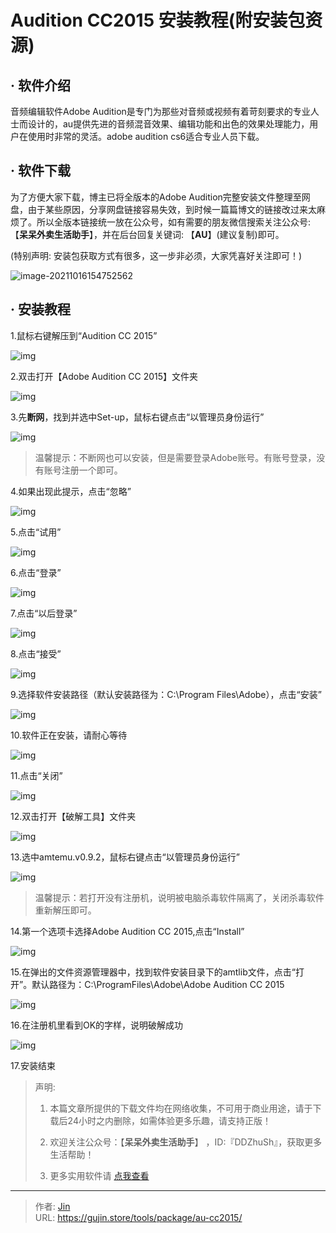 # Audition CC2015 安装教程(附安装包资源)


## · 软件介绍
音频编辑软件Adobe Audition是专门为那些对音频或视频有着苛刻要求的专业人士而设计的，au提供先进的音频混音效果、编辑功能和出色的效果处理能力，用户在使用时非常的灵活。adobe audition cs6适合专业人员下载。

## · 软件下载
为了方便大家下载，博主已将全版本的Adobe Audition完整安装文件整理至网盘，由于某些原因，分享网盘链接容易失效，到时候一篇篇博文的链接改过来太麻烦了。所以全版本链接统一放在公众号，如有需要的朋友微信搜索关注公众号: 【**呆呆外卖生活助手**】，并在后台回复关键词: 【**AU**】(建议复制)即可。

(特别声明: 安装包获取方式有很多，这一步非必须，大家凭喜好关注即可！)

![image-20211016154752562](https://img.gujin.store/img/image-20211016154752562.png)

## · 安装教程

1.鼠标右键解压到“Audition CC 2015”

![img](https://img.gujin.store/img/v2-6428e771eb6e8b3b0510c12565a1c489_720w.png)



2.双击打开【Adobe Audition CC 2015】文件夹

![img](https://img.gujin.store/img/v2-3a1ece16d77a987da7bd67c914ac6a88_720w.png)

3.先**断网**，找到并选中Set-up，鼠标右键点击“以管理员身份运行”

![img](https://img.gujin.store/img/v2-726277701673612b7097504709dd1ba4_720w.png)

> 温馨提示：不断网也可以安装，但是需要登录Adobe账号。有账号登录，没有账号注册一个即可。

4.如果出现此提示，点击“忽略”

![img](https://img.gujin.store/img/v2-a13f8631b7b0db440e1f1c5ee81fa8e5_720w.png)

5.点击“试用”

![img](https://img.gujin.store/img/v2-65750f1cf0a9e2ba218bb3af0efa04b8_720w.png)



6.点击“登录”

![img](https://img.gujin.store/img/v2-b66ff0bf0f1c89476b631aba0ea0f95d_720w.png)

7.点击“以后登录”

![img](https://img.gujin.store/img/v2-6f2b54ae276714e1e9eab459da26bb84_720w.png)

8.点击“接受”

![img](https://img.gujin.store/img/v2-528a3454ecd7b4e16476e0c516bdc9dc_720w.png)

9.选择软件安装路径（默认安装路径为：C:\Program Files\Adobe），点击“安装”

![img](https://img.gujin.store/img/v2-83af878f9ec8f115e339ee167edc41dc_720w.png)



10.软件正在安装，请耐心等待

![img](https://img.gujin.store/img/v2-5e1c2e0b81e6b872e573da67ff52e3c2_720w.png)



11.点击“关闭”

![img](https://img.gujin.store/img/v2-a94da14ffa1f6f0d534c8754ab42c742_720w.png)



12.双击打开【破解工具】文件夹

![img](https://img.gujin.store/img/v2-9a51882d6f642eacff1a59035a2e87ed_720w.png)

13.选中amtemu.v0.9.2，鼠标右键点击“以管理员身份运行”

![img](https://img.gujin.store/img/v2-b892c70fc8379a210320c7f708af2035_720w.png)

> 温馨提示：若打开没有注册机，说明被电脑杀毒软件隔离了，关闭杀毒软件重新解压即可。

14.第一个选项卡选择Adobe Audition CC 2015,点击“Install”

![img](https://img.gujin.store/img/v2-d9e556f0c5b044442fa4b7b3a2c2ae9e_720w.png)

15.在弹出的文件资源管理器中，找到软件安装目录下的amtlib文件，点击“打开”。默认路径为：C:\ProgramFiles\Adobe\Adobe Audition CC 2015

![img](https://img.gujin.store/img/v2-bb4b76caacb2fc87a03dc8b3b2af89b7_720w.png)



16.在注册机里看到OK的字样，说明破解成功

![img](https://img.gujin.store/img/v2-f42090488fc887a7aea7e74294663909_720w.png)

17.安装结束




> 声明: 
>
> 1. 本篇文章所提供的下载文件均在网络收集，不可用于商业用途，请于下载后24小时之内删除，如需体验更多乐趣，请支持正版！
>
> 2. 欢迎关注公众号：【**呆呆外卖生活助手**】 ，ID:『DDZhuSh』，获取更多生活帮助！
>
> 3. 更多实用软件请  [点我查看](/tools)

---

> 作者: [Jin](https://img.gujin.store/img/favicon.ico)  
> URL: https://gujin.store/tools/package/au-cc2015/  

